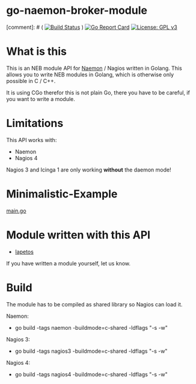 go-naemon-broker-module
=======================

[comment]: # ( [![Build Status](https://travis-ci.org/ConSol/go-neb-wrapper.svg?branch=master)](https://travis-ci.org/ConSol/go-neb-wrapper) )
[![Go Report Card](https://goreportcard.com/badge/github.com/ConSol/go-neb-wrapper)](https://goreportcard.com/report/github.com/ConSol/go-neb-wrapper)
[![License: GPL v3](https://img.shields.io/badge/License-GPL%20v3-blue.svg)](http://www.gnu.org/licenses/gpl-3.0)


What is this
============

This is an NEB module API for [Naemon](http://www.naemon.org)  / Nagios written in Golang. This allows you to write NEB modules in Golang, which is otherwise only possible in C / C++.

It is using CGo therefor this is not plain Go, there you have to be careful, if you want to write a module.

# Limitations

This API works with:
- Naemon
- Nagios 4

Nagios 3 and Icinga 1 are only working **without** the daemon mode!

# Minimalistic-Example
[main.go](https://github.com/ConSol/go-neb-wrapper/blob/master/main.go)

# Module written with this API

- [Iapetos](https://github.com/Griesbacher/Iapetos)

If you have written a module yourself, let us know.

# Build

The module has to be compiled as shared library so Nagios can load it.

Naemon:
- go build -tags naemon -buildmode=c-shared -ldflags "-s -w"

Nagios 3:
- go build -tags nagios3 -buildmode=c-shared -ldflags "-s -w"

Nagios 4:
- go build -tags nagios4 -buildmode=c-shared -ldflags "-s -w"
